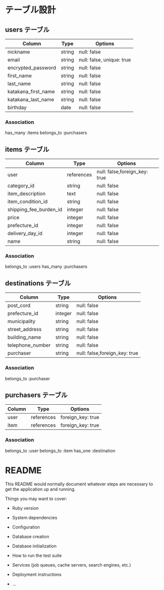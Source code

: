 # テーブル設計

## users テーブル

| Column             | Type   | Options     |
| ------------------ | ------ | ----------- |
| nickname           | string | null: false |
| email              | string | null: false, unique: true |
| encrypted_password | string | null: false |
| first_name         | string | null: false |
| last_name          | string | null: false |
| katakana_first_name| string | null: false |
| katakana_last_name | string | null: false |
| birthday           | date   | null: false |
### Association
 has_many :items
 belongs_to :purchasers

## items テーブル

| Column             | Type   | Options     |
| ------------------ | ------ | ----------- |
| user               | references| null: false,foreign_key: true |
| category_id        | string | null: false |
| item_description   | text   | null: false |
| item_condition_id  | string | null: false |
| shipping_fee_burden_id| integer | null: false |
| price              | integer| null: false |
| prefecture_id     | integer| null: false |
| delivery_day_id   | integer| null: false |
| name               | string| null: false |
### Association
 belongs_to :users
 has_many :purchasers
 

## destinations テーブル

| Column             | Type   | Options     |
| ------------------ | ------ | ----------- |
| post_cord          | string | null: false |
| prefecture_id      | integer| null: false |
| municipality       | string | null: false |
| street_address     | string | null: false |
| building_name      | string | null: false |
| telephone_number   | string | null: false |
| purchaser          | string | null: false,foreign_key: true |

### Association
 belongs_to :purchaser



## purchasers テーブル

| Column             | Type      | Options     |
| ------------------ | --------- | ----------- |
| user               | references|foreign_key: true |
| item               |references |foreign_key: true |

### Association
belongs_to :user
belongs_to :item
has_one :destination














# README

This README would normally document whatever steps are necessary to get the
application up and running.

Things you may want to cover:

* Ruby version

* System dependencies

* Configuration

* Database creation

* Database initialization

* How to run the test suite

* Services (job queues, cache servers, search engines, etc.)

* Deployment instructions

* ...
